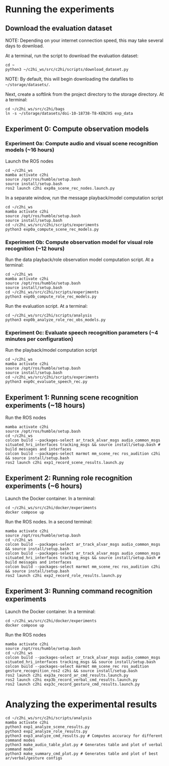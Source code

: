 # Running the experiments

## Download the evaluation dataset
NOTE: Depending on your internet connection speed, this may take several days to download.

At a terminal, run the script to download the evaluation dataset:
```
cd ~
python3 ~/c2hi_ws/src/c2hi/scripts/download_dataset.py
```
NOTE: By default, this will begin downloading the datafiles to `~/storage/datasets/`.

Next, create a softlink from the project directory to the storage directory. At a terminal:
```
cd ~/c2hi_ws/src/c2hi/bags
ln -s ~/storage/datasets/doi-10-18738-T8-KENJXS exp_data
```

## Experiment 0: Compute observation models

### Experiment 0a: Compute audio and visual scene recognition models (~16 hours)
Launch the ROS nodes
```
cd ~/c2hi_ws
mamba activate c2hi
source /opt/ros/humble/setup.bash
source install/setup.bash
ros2 launch c2hi exp0a_scene_rec_nodes.launch.py
```

In a separate window, run the message playback/model computation script
```
cd ~/c2hi_ws
mamba activate c2hi
source /opt/ros/humble/setup.bash
source install/setup.bash
cd ~/c2hi_ws/src/c2hi/scripts/experiments
python3 exp0a_compute_scene_rec_models.py
```

### Experiment 0b: Compute observation model for visual role recognition (~12 hours)
Run the data playback/role observation model computation script. At a terminal:
```
cd ~/c2hi_ws
mamba activate c2hi
source /opt/ros/humble/setup.bash
source install/setup.bash
cd ~/c2hi_ws/src/c2hi/scripts/experiments
python3 exp0b_compute_role_rec_models.py
```

Run the evaluation script. At a terminal:
```
cd ~/c2hi_ws/src/c2hi/scripts/analysis
python3 exp0b_analyze_role_rec_obs_models.py
```

### Experiment 0c: Evaluate speech recognition parameters (~4 minutes per configuration)
Run the playback/model computation script
```
cd ~/c2hi_ws
mamba activate c2hi
source /opt/ros/humble/setup.bash
source install/setup.bash
cd ~/c2hi_ws/src/c2hi/scripts/experiments
python3 exp0c_evaluate_speech_rec.py
```

## Experiment 1: Running scene recognition experiments (~18 hours)
Run the ROS nodes
```
mamba activate c2hi
source /opt/ros/humble/setup.bash
cd ~/c2hi_ws
colcon build --packages-select ar_track_alvar_msgs audio_common_msgs situated_hri_interfaces tracking_msgs && source install/setup.bash # build messages and interfaces
colcon build --packages-select marmot mm_scene_rec ros_audition c2hi && source install/setup.bash
ros2 launch c2hi exp1_record_scene_results.launch.py
```

## Experiment 2: Running role recognition experiments (~6 hours)
Launch the Docker container. In a terminal:
```
cd ~/c2hi_ws/src/c2hi/docker/experiments
docker compose up
```

Run the ROS nodes. In a second terminal:
```
mamba activate c2hi
source /opt/ros/humble/setup.bash
cd ~/c2hi_ws
colcon build --packages-select ar_track_alvar_msgs audio_common_msgs && source install/setup.bash
colcon build --packages-select ar_track_alvar_msgs audio_common_msgs situated_hri_interfaces tracking_msgs && source install/setup.bash # build messages and interfaces 
colcon build --packages-select marmot mm_scene_rec ros_audition c2hi && source install/setup.bash
ros2 launch c2hi exp2_record_role_results.launch.py
```
## Experiment 3: Running command recognition experiments
Launch the Docker container. In a terminal:
```
cd ~/c2hi_ws/src/c2hi/docker/experiments
docker compose up
```

Run the ROS nodes
```
mamba activate c2hi
source /opt/ros/humble/setup.bash
cd ~/c2hi_ws
colcon build --packages-select ar_track_alvar_msgs audio_common_msgs situated_hri_interfaces tracking_msgs && source install/setup.bash
colcon build --packages-select marmot mm_scene_rec ros_audition gesture_recognition_ros2 c2hi && source install/setup.bash
ros2 launch c2hi exp3a_record_ar_cmd_results.launch.py
ros2 launch c2hi exp3b_record_verbal_cmd_results.launch.py
ros2 launch c2hi exp3c_record_gesture_cmd_results.launch.py
```


# Analyzing the experimental results
```
cd ~/c2hi_ws/src/c2hi/scripts/analysis
mamba activate c2hi
python3 exp1_analyze_scene_results.py
python3 exp2_analyze_role_results.py
python3 exp3_analyze_cmd_results.py # Computes accuracy for different command modes
python3 make_audio_table_plot.py # Generates table and plot of verbal command mode
python3 make_summary_cmd_plot.py # Generates table and plot of best ar/verbal/gesture configs

```
